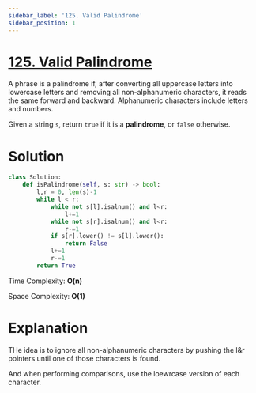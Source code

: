 ```yaml
---
sidebar_label: '125. Valid Palindrome'
sidebar_position: 1
---
```

# [125. Valid Palindrome](https://leetcode.com/problems/valid-palindrome/)

A phrase is a palindrome if, after converting all uppercase letters into lowercase letters and removing all non-alphanumeric characters, it reads the same forward and backward. Alphanumeric characters include letters and numbers.

Given a string <code>s</code>, return <code>true</code> if it is a **palindrome**, or <code>false</code> otherwise.

# Solution

```py
class Solution:
    def isPalindrome(self, s: str) -> bool:
        l,r = 0, len(s)-1
        while l < r:
            while not s[l].isalnum() and l<r:
                l+=1
            while not s[r].isalnum() and l<r:
                r-=1
            if s[r].lower() != s[l].lower():
                return False
            l+=1
            r-=1
        return True
```
Time Complexity: **O(n)**

Space Complexity: **O(1)**
# Explanation

THe idea is to ignore all non-alphanumeric characters by pushing the l&r pointers until one of those characters is found.

And when performing comparisons, use the loewrcase version of each character.
